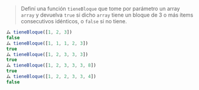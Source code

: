 > Definí una función `tieneBloque` que tome por parámetro un array `array` y devuelva `true` si dicho `array` tiene un bloque de 3 o más ítems consecutivos idénticos, o `false` si no tiene.
>
```javascript
ム tieneBloque([1, 2, 3])
false
ム tieneBloque([1, 1, 1, 2, 3])
true
ム tieneBloque([1, 2, 3, 3, 3])
true
ム tieneBloque([1, 2, 3, 3, 3, 8])
true
ム tieneBloque([1, 2, 2, 3, 3, 4])
false
```